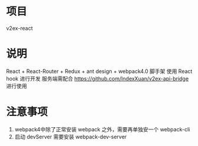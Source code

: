 # 项目

v2ex-react

# 说明

React + React-Router + Redux + ant design + webpack4.0 脚手架
使用 React hook 进行开发
服务端需配合 https://github.com/IndexXuan/v2ex-api-bridge 进行使用

# 注意事项

1. webpack4中除了正常安装 webpack 之外，需要再单独安一个 webpack-cli
2. 启动 devServer 需要安装 webpack-dev-server

